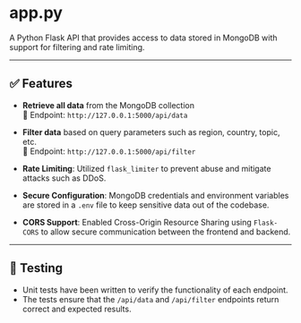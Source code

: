 # app.py

A Python Flask API that provides access to data stored in MongoDB with support for filtering and rate limiting.

---

## ✅ Features

- **Retrieve all data** from the MongoDB collection  
  🔗 Endpoint: `http://127.0.0.1:5000/api/data`

- **Filter data** based on query parameters such as region, country, topic, etc.  
  🔗 Endpoint: `http://127.0.0.1:5000/api/filter`

- **Rate Limiting**: Utilized `flask_limiter` to prevent abuse and mitigate attacks such as DDoS.

- **Secure Configuration**: MongoDB credentials and environment variables are stored in a `.env` file to keep sensitive data out of the codebase.

- **CORS Support**: Enabled Cross-Origin Resource Sharing using `Flask-CORS` to allow secure communication between the frontend and backend.

---

## 🧪 Testing

- Unit tests have been written to verify the functionality of each endpoint.
- The tests ensure that the `/api/data` and `/api/filter` endpoints return correct and expected results.

